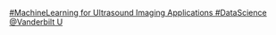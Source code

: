[#MachineLearning for Ultrasound Imaging Applications   #DataScience   @Vanderbilt U](https://qi.tc/qi/116281)
